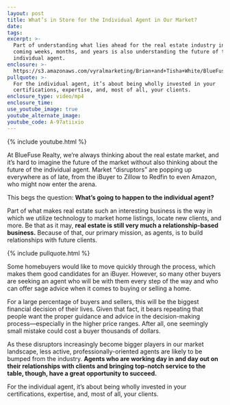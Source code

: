 ```yaml
---
layout: post
title: What’s in Store for the Individual Agent in Our Market?
date:
tags:
excerpt: >-
  Part of understanding what lies ahead for the real estate industry in the
  coming weeks, months, and years is also understanding the future of the
  individual agent.
enclosure: >-
  https://s3.amazonaws.com/vyralmarketing/Brian+and+Tisha+White/BlueFuse+Realty-+What+the+Future+Holds+for+the+Individual+Real+Estate+Agent.mp4
pullquote: >-
  For the individual agent, it’s about being wholly invested in your
  certifications, expertise, and, most of all, your clients.
enclosure_type: video/mp4
enclosure_time:
use_youtube_image: true
youtube_alternate_image:
youtube_code: A-97atiixio
---
```


{% include youtube.html %}

At BlueFuse Realty, we’re always thinking about the real estate market, and it’s hard to imagine the future of the market without also thinking about the future of the individual agent. Market “disruptors” are popping up everywhere as of late, from the iBuyer to Zillow to Redfin to even Amazon, who might now enter the arena.&nbsp;

This begs the question: **What’s going to happen to the individual agent?&nbsp;**

Part of what makes real estate such an interesting business is the way in which we utilize technology to market home listings, locate new clients, and more. Be that as it may, **real estate is still very much a relationship-based business.** Because of that, our primary mission, as agents, is to build relationships with future clients. &nbsp;

{% include pullquote.html %}

Some homebuyers would like to move quickly through the process, which makes them good candidates for an iBuyer. However, so many other buyers are seeking an agent who will be with them every step of the way and who can offer sage advice when it comes to buying or selling a home.&nbsp;

For a large percentage of buyers and sellers, this will be the biggest financial decision of their lives. Given that fact, it bears repeating that people want the proper guidance and advice in the decision-making process—especially in the higher price ranges. After all, one seemingly small mistake could cost a buyer thousands of dollars.&nbsp;

As these disruptors increasingly become bigger players in our market landscape, less active, professionally-oriented agents are likely to be bumped from the industry. **Agents who are working day in and day out on their relationships with clients and bringing top-notch service to the table, though, have a great opportunity to succeed.&nbsp;**

For the individual agent, it’s about being wholly invested in your certifications, expertise, and, most of all, your clients.&nbsp;